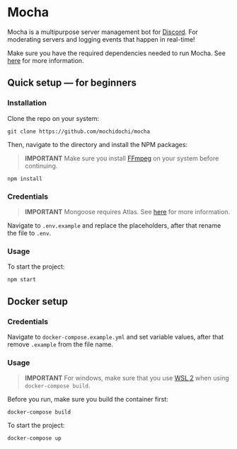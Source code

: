 # Mocha

Mocha is a multipurpose server management bot for [Discord](https://discord.com/company). For moderating servers and logging events that happen in real-time!

Make sure you have the required dependencies needed to run Mocha. See [here](https://discordjs.guide/preparations/) for more information.

## Quick setup &mdash; for beginners

### Installation

Clone the repo on your system:

    git clone https://github.com/mochidochi/mocha

Then, navigate to the directory and install the NPM packages:

> **IMPORTANT**
Make sure you install [FFmpeg](https://ffmpeg.org/) on your system before continuing.


    npm install
    
### Credentials

> **IMPORTANT**
Mongoose requires Atlas. See [here](https://www.mongodb.com/docs/manual/reference/connection-string/) for more information.

Navigate to `.env.example` and replace the placeholders, after that rename the file to `.env`.

### Usage
To start the project:

    npm start


## Docker setup

### Credentials
Navigate to `docker-compose.example.yml` and set variable values, after that remove `.example` from the file name.

### Usage

> **IMPORTANT**
For windows, make sure that you use [WSL 2](https://learn.microsoft.com/en-us/windows/wsl/install) when using `docker-compose build`. 

Before you run, make sure you build the container first:

    docker-compose build

To start the project:

    docker-compose up
    


